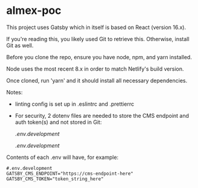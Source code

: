# almex-poc

This project uses Gatsby which in itself is based on React (version 16.x).

If you're reading this, you likely used Git to retrieve this. Otherwise,
install Git as well.

Before you clone the repo, ensure you have node, npm, and yarn installed.

Node uses the most recent 8.x in order to match Netlify's build version.

Once cloned, run 'yarn' and it should install all necessary dependencies.

Notes:

- linting config is set up in .eslintrc and .prettierrc
- For security, 2 dotenv files are needed to store the CMS endpoint and auth token(s) and not stored in Git:

  _.env.development_

  _.env.development_

Contents of each .env will have, for example:

    #.env.development
    GATSBY_CMS_ENDPOINT="https://cms-endpoint-here"
    GATSBY_CMS_TOKEN="token_string_here"
